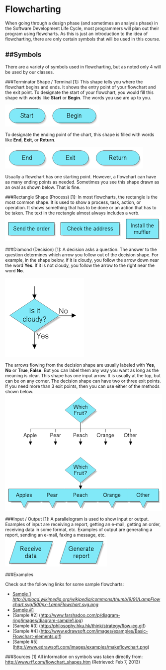 # Flowcharting

When going through a design phase (and sometimes an analysis phase) in the Software Development Life Cycle, most programmers will plan out their program using flowcharts. As this is just an introduction to the idea of flowcharting, there are only certain symbols that will be used in this course.

##Symbols
---------
There are a variety of symbols used in flowcharting, but as noted only 4 will be used by our classes.

###Terminator Shape / Terminal [1]:
This shape tells you where the flowchart begins and ends. It shows the entry point of your flowchart and the exit point. To designate the start of your flowchart, you would fill this shape with words like **Start** or **Begin**. The words you use are up to you.

<a href="http://www.rff.com/fcs_start.png"><img src="../img/flow_start.png" alt="Terminator Shape (Begin)"></a>

To designate the ending point of the chart, this shape is filled with words like **End**, **Exit**, or **Return**.

<a href="http://www.rff.com/fcs_end.png"><img src="../img/flow_end.png" alt="Terminator Shape (End)"></a>

Usually a flowchart has one starting point. However, a flowchart can have as many ending points as needed. Sometimes you see this shape drawn as an oval as shown below. That is fine.

###Rectangle Shape (Process) [1]:
In most flowcharts, the rectangle is the most common shape. It is used to show a process, task, action, or operation. It shows something that has to be done or an action that has to be taken. The text in the rectangle almost always includes a verb.
<a href="http://www.rff.com/fcs_rect_examples.png"><img src="../img/flow_process.png" alt="Process"></a>

###Diamond (Decision) [1]:
A decision asks a question. The answer to the question determines which arrow you follow out of the decision shape. For example, in the shape below, if it is cloudy, you follow the arrow down near the word **Yes**. If it is not cloudy, you follow the arrow to the right near the word **No**.

<a href="http://www.rff.com/fcs_cloudy.png"><img src="../img/flow_decision_single.png" alt="Decision"></a>

The arrows flowing from the decision shape are usually labeled with **Yes**, **No** or **True**, **False**. But you can label them any way you want as long as the meaning is clear. This shape has one input arrow. It is usually at the top, but can be on any corner. The decision shape can have two or three exit points. If you need more than 3 exit points, then you can use either of the methods shown below.
<a href="http://www.rff.com/fcs_multi_decision.png"><img src="../img/flow_decision_multi.png" alt="Decision (Multiple)"></a>


###Input / Output [1]:
A parallelogram is used to show input or output. Examples of input are receiving a report, getting an e-mail, getting an order, receiving data in some format, etc. Examples of output are generating a report, sending an e-mail, faxing a message, etc.
<a href="http://www.rff.com/fcs_parallelograms.png"><img src="../img/flow_input_output.png" alt="Input / Output"></a>


###Examples

Check out the following links for some sample flowcharts:
* <a href="../flow_example_lamp.png">Sample 1</a> _http://upload.wikimedia.org/wikipedia/commons/thumb/9/91/LampFlowchart.svg/500px-LampFlowchart.svg.png_
* [Sample #1]()
* [Sample #2] (http://www.farshadoo.com/p/diagram-ring/images/diagram-sample1.jpg)
* [Sample #3] (http://philosophy.hku.hk/think/strategy/flow-eg.gif)
* [Sample #4] (http://www.edrawsoft.com/images/examples/Basic-Flowchart-elements.gif)
* [Sample #5] (http://www.edrawsoft.com/images/examples/makeflowchart.png)

###Sources
[1] All information on symbols was taken directly from: http://www.rff.com/flowchart_shapes.htm (Retrieved: Feb 7, 2013)